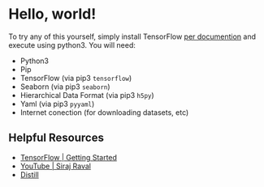# Hello, world!

To try any of this yourself, simply install TensorFlow [per documention](https://tensorflow.org/install/) and execute using python3. You will need:

* Python3
* Pip
* TensorFlow (via pip3 `tensorflow`)
* Seaborn (via pip3 `seaborn`)
* Hierarchical Data Format (via pip3 `h5py`)
* Yaml (via pip3 `pyyaml`)
* Internet conection (for downloading datasets, etc)

## Helpful Resources

* [TensorFlow | Getting Started](https://tensorflow.org/tutorials)
* [YouTube | Siraj Raval](https://www.youtube.com/channel/UCWN3xxRkmTPmbKwht9FuE5A)
* [Distill](https://distill.pub)

